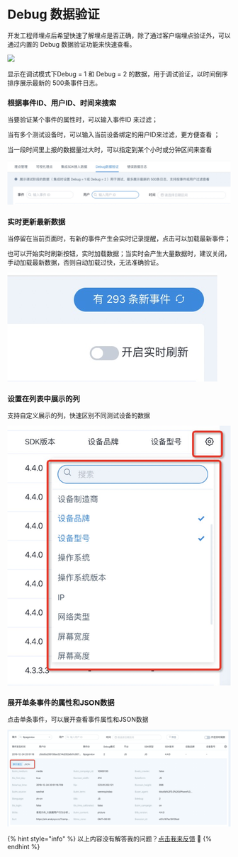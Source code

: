 # Debug 数据验证

开发工程师埋点后希望快速了解埋点是否正确，除了通过客户端埋点验证外，可以通过内置的 Debug 数据验证功能来快速查看。

![](../../.gitbook/assets/20191224212350.jpg)

显示在调试模式下Debug = 1 和 Debug = 2 的数据，用于调试验证，以时间倒序排序展示最新的 500条事件日志。

### 根据事件ID、用户ID、时间来搜索

当要验证某个事件的属性时，可以输入事件ID 来过滤；

当有多个测试设备时，可以输入当前设备绑定的用户ID来过滤，更方便查看
；

当一段时间里上报的数据量过大时，可以指定到某个小时或分钟区间来查看

![](../../.gitbook/assets/image%20%28141%29.png)

### 实时更新最新数据

当停留在当前页面时，有新的事件产生会实时记录提醒，点击可以加载最新事件；

也可以开始实时刷新按钮，实时加载数据；当实时会产生大量数据时，建议关闭，手动加载最新数据，否则自动加载过快，无法准确验证。

![](../../.gitbook/assets/image%20%28118%29.png)

### 设置在列表中展示的列

支持自定义展示的列，快速区别不同测试设备的数据

![](../../.gitbook/assets/image%20%28220%29.png)

### 展开单条事件的属性和JSON数据

点击单条事件，可以展开查看事件属性和JSON数据

![](../../.gitbook/assets/image%20%28196%29.png)

{% hint style="info" %}
以上内容没有解答我的问题？[点击我来反馈](https://support.qq.com/products/118522/) 🚀
{% endhint %}

